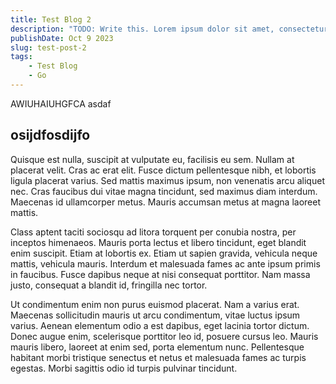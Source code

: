 ```yaml
---
title: Test Blog 2
description: "TODO: Write this. Lorem ipsum dolor sit amet, consectetur adipiscing elit. Vestibulum ut porta libero. In molestie finibus turpis, et viverra quam dapibus eget. Nunc sodales ullamcorper metus, ut auctor dui efficitur non. Lorem ipsum dolor sit amet, consectetur adipiscing elit. Nulla id nulla fermentum, aliquam dui sed, porttitor mi. Praesent maximus augue leo, nec scelerisque dui facilisis et. Pellentesque gravida nulla risus, id pulvinar turpis mattis eget"
publishDate: Oct 9 2023
slug: test-post-2
tags: 
    - Test Blog
    - Go
---
```


AWIUHAIUHGFCA
asdaf

## osijdfosdijfo

Quisque est nulla, suscipit at vulputate eu, facilisis eu sem. Nullam at placerat velit. Cras ac erat elit. Fusce dictum pellentesque nibh, et lobortis ligula placerat varius. Sed mattis maximus ipsum, non venenatis arcu aliquet nec. Cras faucibus dui vitae magna tincidunt, sed maximus diam interdum. Maecenas id ullamcorper metus. Mauris accumsan metus at magna laoreet mattis.

Class aptent taciti sociosqu ad litora torquent per conubia nostra, per inceptos himenaeos. Mauris porta lectus et libero tincidunt, eget blandit enim suscipit. Etiam at lobortis ex. Etiam ut sapien gravida, vehicula neque mattis, vehicula mauris. Interdum et malesuada fames ac ante ipsum primis in faucibus. Fusce dapibus neque at nisi consequat porttitor. Nam massa justo, consequat a blandit id, fringilla nec tortor.

Ut condimentum enim non purus euismod placerat. Nam a varius erat. Maecenas sollicitudin mauris ut arcu condimentum, vitae luctus ipsum varius. Aenean elementum odio a est dapibus, eget lacinia tortor dictum. Donec augue enim, scelerisque porttitor leo id, posuere cursus leo. Mauris mauris libero, laoreet at enim sed, porta elementum nunc. Pellentesque habitant morbi tristique senectus et netus et malesuada fames ac turpis egestas. Morbi sagittis odio id turpis pulvinar tincidunt.

